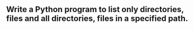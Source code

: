 ## Write a Python program to list only directories, files and all directories, files in a specified path.
